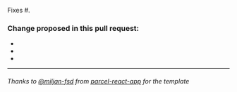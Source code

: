 Fixes #.

### Change proposed in this pull request:

-

-

-

---

###### Thanks to [@miljan-fsd] from [parcel-react-app] for the template

[@miljan-fsd]: https://github.com/miljan-fsd
[parcel-react-app]: https://github.com/miljan-fsd/parcel-re

